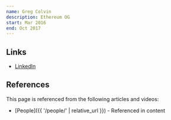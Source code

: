 ```yaml
---
name: Greg Colvin
description: Ethereum OG
start: Mar 2016
end: Oct 2017
---
```


## Links
- [LinkedIn](https://www.linkedin.com/in/gregcolvin/)

## References

This page is referenced from the following articles and videos:

- [People]({{ '/people/' | relative_url }}) - Referenced in content